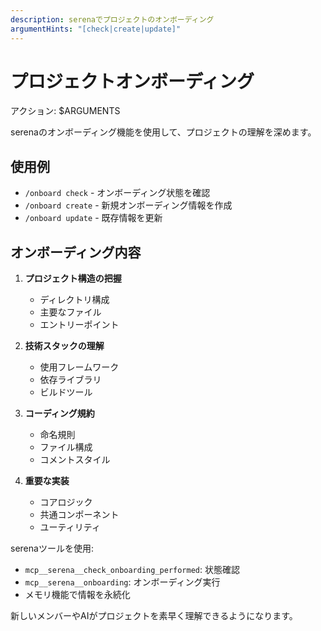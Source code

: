 ```yaml
---
description: serenaでプロジェクトのオンボーディング
argumentHints: "[check|create|update]"
---
```


# プロジェクトオンボーディング

アクション: $ARGUMENTS

serenaのオンボーディング機能を使用して、プロジェクトの理解を深めます。

## 使用例
- `/onboard check` - オンボーディング状態を確認
- `/onboard create` - 新規オンボーディング情報を作成
- `/onboard update` - 既存情報を更新

## オンボーディング内容

1. **プロジェクト構造の把握**
   - ディレクトリ構成
   - 主要なファイル
   - エントリーポイント

2. **技術スタックの理解**
   - 使用フレームワーク
   - 依存ライブラリ
   - ビルドツール

3. **コーディング規約**
   - 命名規則
   - ファイル構成
   - コメントスタイル

4. **重要な実装**
   - コアロジック
   - 共通コンポーネント
   - ユーティリティ

serenaツールを使用:
- `mcp__serena__check_onboarding_performed`: 状態確認
- `mcp__serena__onboarding`: オンボーディング実行
- メモリ機能で情報を永続化

新しいメンバーやAIがプロジェクトを素早く理解できるようになります。
